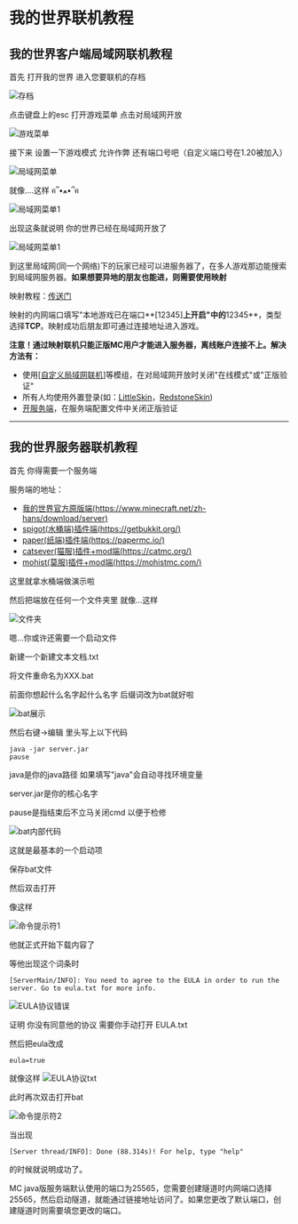 # 我的世界联机教程

## 我的世界客户端局域网联机教程

首先 打开我的世界 进入您要联机的存档

![存档](./img/mc-connect/jywlj1.png)

点击键盘上的esc 打开游戏菜单 点击对局域网开放

![游戏菜单](./img/mc-connect/jywlj2.png)

接下来 设置一下游戏模式 允许作弊 还有端口号吧（自定义端口号在1.20被加入）

![局域网菜单](./img/mc-connect/jywlj3.png)

就像....这样 ฅ՞•ﻌ•՞ฅ

![局域网菜单1](./img/mc-connect/jywlj4.png)

出现这条就说明 你的世界已经在局域网开放了

![局域网菜单1](./img/mc-connect/jywlj5.png)

到这里局域网(同一个网络)下的玩家已经可以进服务器了，在多人游戏那边能搜索到局域网服务器。**如果想要异地的朋友也能进，则需要使用映射**

映射教程：[传送门](../use/mapping)

映射的内网端口填写"本地游戏已在端口**[12345]**上开启"中的**12345**，类型选择**TCP**。映射成功后朋友即可通过连接地址进入游戏。

**注意！通过映射联机只能正版MC用户才能进入服务器，离线账户连接不上。解决方法有：**
 - 使用[[自定义局域网联机](https://www.mcmod.cn/class/2754.html)]等模组，在对局域网开放时关闭"在线模式"或"正版验证"
 - 所有人均使用外置登录(如：[LittleSkin](https://littleskin.cn/)，[RedstoneSkin](https://mcskin.cn))
 - [开服务端](#我的世界服务器联机教程)，在服务端配置文件中关闭正版验证

------------

## 我的世界服务器联机教程

首先 你得需要一个服务端

服务端的地址：
- [我的世界官方原版端(https://www.minecraft.net/zh-hans/download/server)](https://www.minecraft.net/zh-hans/download/server)
- [spigot(水桶端)插件端(https://getbukkit.org/)](https://getbukkit.org/)
- [paper(纸端)插件端(https://papermc.io/)](https://papermc.io/)
- [catsever(猫服)插件+mod端(https://catmc.org/)](https://catmc.org/)
- [mohist(莫服)插件+mod端(https://mohistmc.com/)](https://mohistmc.com/)

这里就拿水桶端做演示啦

然后把端放在任何一个文件夹里 就像...这样

![文件夹](./img/mc-connect/fwqlj1.png)

嗯...你或许还需要一个启动文件

新建一个新建文本文档.txt

将文件重命名为XXX.bat

前面你想起什么名字起什么名字 后缀词改为bat就好啦

![bat展示](./img/mc-connect/fwqlj2.png)

然后右键->编辑 里头写上以下代码

```shell
java -jar server.jar
pause
```

java是你的java路径 如果填写"java"会自动寻找环境变量

server.jar是你的核心名字

pause是指结束后不立马关闭cmd 以便于检修

![bat内部代码](./img/mc-connect/fwqlj3.png)

这就是最基本的一个启动项

保存bat文件

然后双击打开

像这样

![命令提示符1](./img/mc-connect/fwqlj4.png)

他就正式开始下载内容了

等他出现这个词条时

```shell
[ServerMain/INFO]: You need to agree to the EULA in order to run the server. Go to eula.txt for more info.
```

![EULA协议错误](./img/mc-connect/fwqlj5.png)

证明 你没有同意他的协议 需要你手动打开 EULA.txt

然后把eula改成

```shell
eula=true
```

就像这样
![EULA协议txt](./img/mc-connect/fwqlj6.png)

此时再次双击打开bat

![命令提示符2](./img/mc-connect/fwqlj7.png)

当出现

```shell
[Server thread/INFO]: Done (88.314s)! For help, type "help"
```

的时候就说明成功了。

MC java版服务端默认使用的端口为25565，您需要创建隧道时内网端口选择25565，然后启动隧道，就能通过链接地址访问了。如果您更改了默认端口，创建隧道时则需要填您更改的端口。